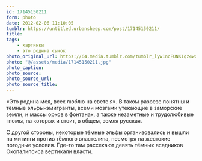 ```yaml
---
id: 17145150211
form: photo
date: 2012-02-06 11:10:05
tumblr: https://untitled.urbansheep.com/post/17145150211/
title:
tags:
    - картинки
    - это родина сынок
photo_original_url: https://64.media.tumblr.com/tumblr_lyw1ncFUNK1qz4wzio1_r2_500.jpg
photo: "@/assets/media/17145150211.jpg"
photo_caption:
photo_source:
photo_source_url:
photo_source_title:
---
```


<p>«Это родина моя, всех люблю на свете я». В таком разрезе понятны и тёмные эльфы-эмигранты, всеми мозгами утекающие в заморские земли, и массы орков в фонтанах, а также незаметные и трудолюбивые гномы, на которых и стоит, в общем, земля русская.

С другой стороны, некоторые тёмные эльфы организовались и вышли на митинги против тёмного властелина, несмотря на жестокие погодные условия. Где-то там рассекают девять тёмных всадников Окопалипсиса вертикали власти.</p>
